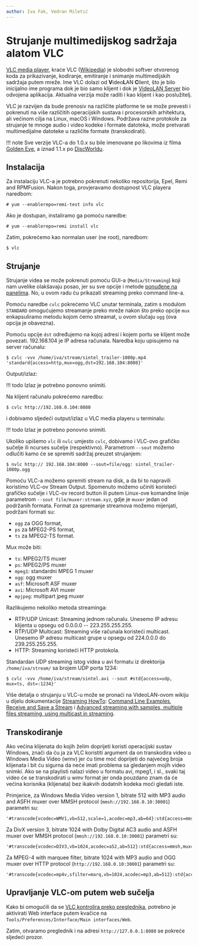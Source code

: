 ```yaml
---
author: Iva Fak, Vedran Miletić
---
```


# Strujanje multimedijskog sadržaja alatom VLC

[VLC media player](https://www.videolan.org/vlc/), kraće VLC ([Wikipedia](https://en.wikipedia.org/wiki/VLC_media_player)) je slobodni softver otvorenog koda za prikazivanje, kodiranje, emitiranje i snimanje multimedijskih sadržaja putem mreže. Ime VLC dolazi od **V**ideo**L**AN **C**lient, što je bilo inicijalno ime programa dok je bio samo klijent i dok je [VideoLAN Server](https://www.videolan.org/vlc/) bio odvojena aplikacija. Aktualna verzija može raditi i kao klijent i kao poslužitelj.

VLC je razvijen da bude prenosiv na različite platforme te se može prevesti i pokrenuti na više različitih operacijskih sustava i procesorskih arhitektura, ali većinom cilja na Linux, macOS i Windows. Podržava razne protokole za strujanje te mnoge audio i video kodeke i formate datoteka, može pretvarati multimedijalne datoteke u različite formate (transkodirati).

!!! note
    Sve verzije VLC-a do 1.0.x su bile imenovane po likovima iz filma [Golden Eye](https://www.imdb.com/title/tt0113189/), a iznad 1.1.x po [DiscWorldu](https://en.wikipedia.org/wiki/Discworld).

## Instalacija

Za instalaciju VLC-a je potrebno pokrenuti nekoliko repositorija, Epel, Remi and RPMFusion. Nakon toga, provjeravamo dostupnost VLC playera naredbom:

``` shell
# yum --enablerepo=remi-test info vlc
```

Ako je dostupan, instaliramo ga pomoću naredbe:

``` shell
# yum --enablerepo=remi install vlc
```

Zatim, pokrećemo kao normalan user (ne root), naredbom:

``` shell
$ vlc
```

## Strujanje

Strujanje videa se može pokrenuti pomoću GUI-a (`Media/Streaming`) koji nam uvelike olakšavaju posao, jer su sve opcije i metode [ponuđene na panelima](https://wiki.videolan.org/Documentation:Advanced_Use_of_VLC). No, u ovom radu ću prikazati streaming preko command line-a.

Pomoću naredbe `cvlc` pokrećemo VLC unutar terminala, zatim s modulom `STANDARD` omogućujemo streamanje preko mreže nakon što preko opcije `mux` enkapsuliramo metodu kojom ćemo streamat, u ovom slučaju `ogg` (ova opcija je obavezna).

Pomoću opcije `dst` određujemo na kojoj adresi i kojem portu se klijent može povezati. 192.168.104 je IP adresa računala. Naredba koju upisujemo na server računalu:

``` shell
$ cvlc -vvv /home/iva/stream/sintel_trailer-1080p.mp4 'standard{access=http,mux=ogg,dst=192.168.104:8080}'

```

Output/izlaz:

!!! todo
    Izlaz je potrebno ponovno snimiti.

Na klijent računalu pokrećemo naredbu:

``` shell
$ cvlc http://192.168.0.104:8080
```

i dobivamo sljedeći output/izlaz u VLC media playeru u terminalu:

!!! todo
    Izlaz je potrebno ponovno snimiti.

Ukoliko upišemo `vlc` ili `nvlc` umjesto `cvlc`, dobivamo i VLC-ovo grafičko sučelje ili ncurses sučelje (respektivno). Parametrom `--sout` možemo odlučiti kamo će se spremiti sadržaj preuzet strujanjem:

``` shell
$ nvlc http:// 192.168.104:8080 --sout=file/ogg: sintel_trailer-1080p.ogg
```

Pomoću VLC-a možemo spremiti stream na disk, a da bi to napravili koristimo VLC-ov Stream Output. Spomenuto možemo učiniti koristeći grafičko sučelje i VLC-ov record button ili putem Linux-ove komandne linije parametrom `--sout file/muxer:stream.xyz`, gdje je `muxer` jedan od podržanih formata. Format za spremanje streamova možemo mijenjati, podržani formati su:

- `ogg` za OGG format,
- `ps` za MPEG2-PS format,
- `ts` za MPEG2-TS format.

Mux može biti:

- `ts`: MPEG2/TS muxer
- `ps`: MPEG2/PS muxer
- `mpeg1`: standardni MPEG 1 muxer
- `ogg`: ogg muxer
- `asf`: Microsoft ASF muxer
- `avi`: Microsoft AVI muxer
- `mpjpeg`: multipart jpeg muxer

Razlikujemo nekoliko metoda streaminga:

- RTP/UDP Unicast: Streaming jednom računalu. Unesemo IP adresu klijenta u opsegu od 0.0.0.0 -- 223.255.255.255.
- RTP/UDP Multicast: Streaming više računala koristeći multicast. Unesemo IP adresu multicast grupe u opsegu od 224.0.0.0 do 239.255.255.255.
- HTTP: Streaming koristeći HTTP protokola.

Standardan UDP streaming istog videa u avi formatu iz direktorija `/home/iva/stream/` sa brojem UDP porta 1234:

``` shell
$ cvlc -vvv /home/iva/stream/sintel.avi --sout #std{access=udp, mux=ts, dst=:1234}'
```

Više detalja o strujanju u VLC-u može se pronaći na VideoLAN-ovom wikiju u dijelu dokumentacije [Streaming HowTo](https://wiki.videolan.org/Documentation:Streaming_HowTo): [Command Line Examples](https://wiki.videolan.org/Documentation:Streaming_HowTo/Command_Line_Examples), [Receive and Save a Stream](https://wiki.videolan.org/Documentation:Streaming_HowTo/Receive_and_Save_a_Stream) i [Advanced streaming with samples, multiple files streaming, using multicast in streaming](https://wiki.videolan.org/Documentation:Streaming_HowTo/Advanced_streaming_with_samples,_multiple_files_streaming,_using_multicast_in_streaming).

## Transkodiranje

Ako većina klijenata do kojih želim doprijeti koristi operacijski sustav Windows, znači da ću ja za VLC koristiti argument da on transkodira video u Windows Media Video (wmv) jer ću time moć doprijeti do najvećeg broja klijenata i bit ću sigurna da neće imati problema sa gledanjem mojih video snimki. Ako se na playlisti nalazi video u formatu avi, mpeg1, i sl., svaki taj video će se transkodirati u wmv format jer onda pouzdano znam da će većina korisnika (klijenata) bez ikakvih dodatnih kodeka moći gledati iste.

Primjerice, za Windows Media Video version 1, bitrate 512 with MP3 audio and ASFH muxer over MMSH protocol (`mmsh://192.168.0.10:30001`) parametri su:

```
'#transcode{vcodec=WMV1,vb=512,scale=1,acodec=mp3,ab=64}:std{access=mmsh,mux=asfh,dst=192.168.0.104:30001}'
```

Za DivX version 3, bitrate 1024 with Dolby Digital AC3 audio and ASFH muxer over MMSH protocol (`mmsh://192.168.0.10:30001`) parametri su:

```
'#transcode{vcodec=DIV3,vb=1024,acodec=a52,ab=512}:std{access=mmsh,mux=asfh,dst=192.168.0.104:30001}'
```

Za MPEG-4 with marquee filter, bitrate 1024 with MP3 audio and OGG muxer over HTTP protocol (`http://192.168.0.10:30001`) parametri su:

```
'#transcode{vcodec=mp4v,sfilter=marq,vb=1024,acodec=mp3,ab=512}:std{access=http,mux=ogg,dst=192.168.0.104:30001}
```

## Upravljanje VLC-om putem web sučelja

Kako bi omogućili da se [VLC kontrolira preko preglednika](https://wiki.videolan.org/Documentation:Modules/http_intf), potrebno je aktivirati Web interface putem kvačice na `Tools/Preferences/Interface/Main interfaces/Web`.

Zatim, otvaramo preglednik i na adresi `http://127.0.0.1:8080` se pokreće sljedeći prozor.
